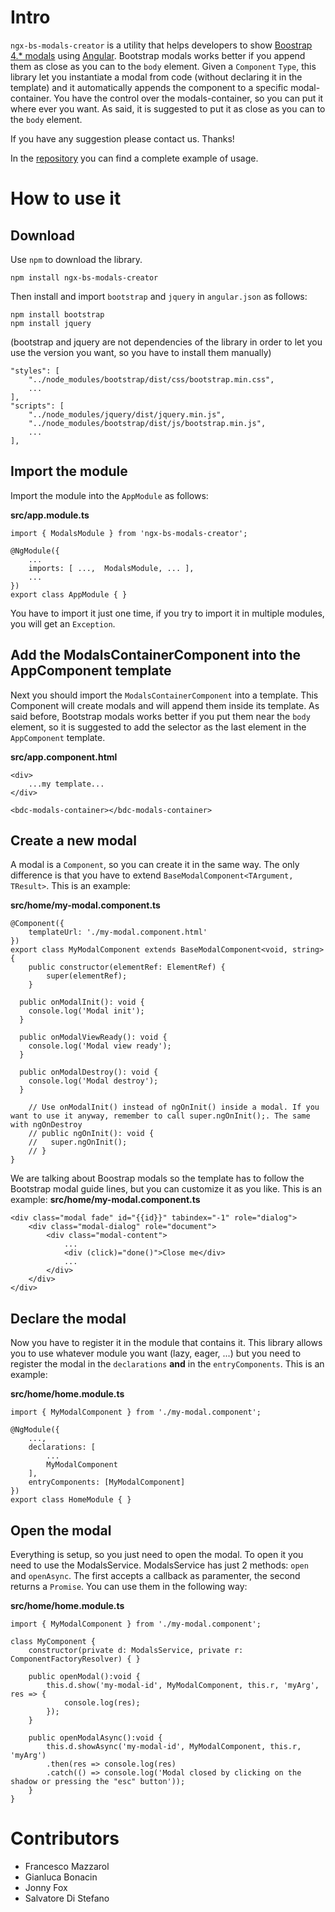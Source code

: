 # Intro

`ngx-bs-modals-creator` is a utility that helps developers to show [Boostrap 4.* modals](https://getbootstrap.com/docs/4.0/components/modal) using [Angular](https://angular.io).
Bootstrap modals works better if you append them as close as you can to the `body` element.
Given a `Component` `Type`, this library let you instantiate a modal from code (without declaring it in the template) and it automatically appends the component to a specific modal-container. You have the control over the modals-container, so you can put it where ever you want. As said, it is suggested to put it as close as you can to the `body` element.

If you have any suggestion please contact us. Thanks!

In the [repository](https://github.com/MasDevProject/ngx-bs-modals-creator.git) you can find a complete example of usage.

# How to use it

## Download

Use `npm` to download the library.
```
npm install ngx-bs-modals-creator
```
Then install and import `bootstrap` and `jquery` in `angular.json` as follows:

```
npm install bootstrap
npm install jquery
```
(bootstrap and jquery are not dependencies of the library in order to let you use the version you want, so you have to install them manually)

```
"styles": [
    "../node_modules/bootstrap/dist/css/bootstrap.min.css",
    ...
],
"scripts": [
    "../node_modules/jquery/dist/jquery.min.js",
    "../node_modules/bootstrap/dist/js/bootstrap.min.js",
    ...
],
```

## Import the module

Import the module into the `AppModule` as follows:

**src/app.module.ts**
```
import { ModalsModule } from 'ngx-bs-modals-creator';

@NgModule({
	...
	imports: [ ...,  ModalsModule, ... ],
	...
})
export class AppModule { }
```
You have to import it just one time, if you try to import it in multiple modules, you will get an `Exception`.


## Add the ModalsContainerComponent into the AppComponent template

Next you should import the `ModalsContainerComponent` into a template.
This Component will create modals and will append them inside its template.
As said before, Bootstrap modals works better if you put them near the `body` element, so it is suggested to add the selector as the last element in the `AppComponent` template.

**src/app.component.html**
```
<div>
	...my template...
</div>

<bdc-modals-container></bdc-modals-container>
```


## Create a new modal

A modal is a `Component`, so you can create it in the same way.
The only difference is that you have to extend `BaseModalComponent<TArgument, TResult>`.
This is an example:

**src/home/my-modal.component.ts**
```
@Component({
	templateUrl: './my-modal.component.html'
})
export class MyModalComponent extends BaseModalComponent<void, string> {
	public constructor(elementRef: ElementRef) {
		super(elementRef);
	}
	
  public onModalInit(): void {
    console.log('Modal init');
  }

  public onModalViewReady(): void {
    console.log('Modal view ready');
  }

  public onModalDestroy(): void {
    console.log('Modal destroy');
  }

	// Use onModalInit() instead of ngOnInit() inside a modal. If you want to use it anyway, remember to call super.ngOnInit();. The same with ngOnDestroy
	// public ngOnInit(): void {
	//	 super.ngOnInit();
	// }
}
```

We are talking about Boostrap modals so the template has to follow the Bootstrap modal guide lines, but you can customize it as you like.
This is an example:
**src/home/my-modal.component.ts**
```
<div class="modal fade" id="{{id}}" tabindex="-1" role="dialog">
	<div class="modal-dialog" role="document">
		<div class="modal-content">
			...
			<div (click)="done()">Close me</div>
			...
		</div>
	</div>
</div>
```


## Declare the modal

Now you have to register it in the module that contains it.
This library allows you to use whatever module you want (lazy, eager, ...) but you need to register the modal in the `declarations` **and** in the `entryComponents`.
This is an example:

**src/home/home.module.ts**
```
import { MyModalComponent } from './my-modal.component';

@NgModule({
	...,
	declarations: [
		...
		MyModalComponent
	],
	entryComponents: [MyModalComponent]
})
export class HomeModule { }
```


## Open the modal

Everything is setup, so you just need to open the modal.
To open it you need to use the ModalsService.
ModalsService has just 2 methods: `open` and `openAsync`.
The first accepts a callback as paramenter, the second returns a `Promise`.
You can use them in the following way:


**src/home/home.module.ts**
```
import { MyModalComponent } from './my-modal.component';

class MyComponent {
	constructor(private d: ModalsService, private r: ComponentFactoryResolver) { }

	public openModal():void {
		this.d.show('my-modal-id', MyModalComponent, this.r, 'myArg', res => {
			console.log(res);
		});
	}

	public openModalAsync():void {
		this.d.showAsync('my-modal-id', MyModalComponent, this.r, 'myArg')
		.then(res => console.log(res)
		.catch(() => console.log('Modal closed by clicking on the shadow or pressing the "esc" button'));
	}
}
```

# Contributors
- Francesco Mazzarol
- Gianluca Bonacin
- Jonny Fox
- Salvatore Di Stefano
